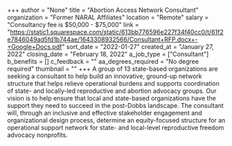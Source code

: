 +++
author = "None"
title = "Abortion Access Network Consultant"
organization = "Former NARAL Affiliates"
location = "Remote"
salary = "Consultancy fee is $50,000 - $75,000"
link = "https://static1.squarespace.com/static/613bb776596e227f34f40cc0/t/61f2e7846049ad5fd1b744ae/1643308932566/Consultant+RFP.docx+-+Google+Docs.pdf"
sort_date = "2022-01-27"
created_at = "January 27, 2022"
closing_date = "February 18, 2022"
a_job_type = ["Consultant"]
b_benefits = []
c_feedback = ""
aa_degrees_required = "No degree required"
thumbnail = ""
+++
A group of 13 state-based organizations are seeking a consultant to help build an innovative, ground-up network structure that helps relieve operational burdens and supports coordination of state- and locally-led reproductive and abortion advocacy groups. Our vision is to help ensure that local and state-based organizations have the support they need to succeed in the post-Dobbs landscape. The consultant will, through an inclusive and effective stakeholder engagement and organizational design process, determine an equity-focused structure for an operational support network for state- and local-level reproductive freedom advocacy nonprofits.